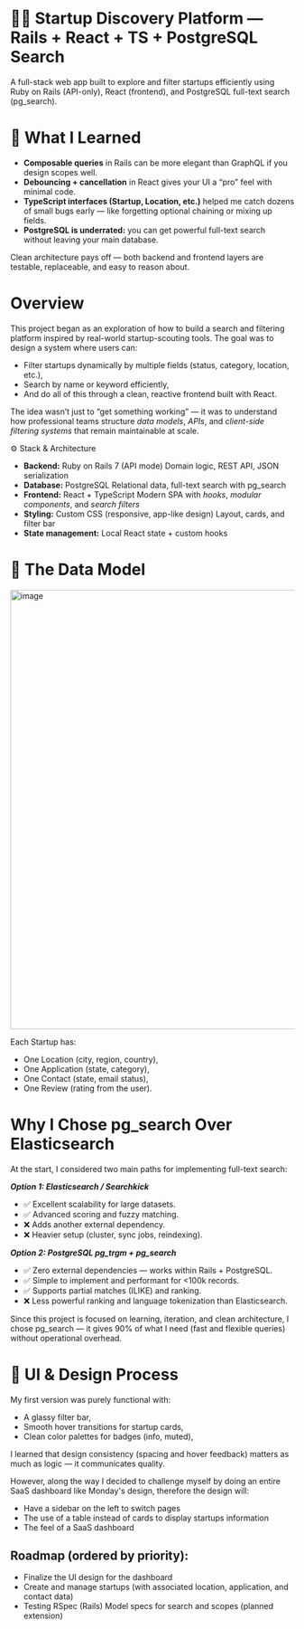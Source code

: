 # 🧑‍💻 Startup Discovery Platform — Rails + React + TS + PostgreSQL Search

A full-stack web app built to explore and filter startups efficiently using Ruby on Rails (API-only), React (frontend), and PostgreSQL full-text search (pg_search).

# 🧭 What I Learned

- **Composable queries** in Rails can be more elegant than GraphQL if you design scopes well.
- **Debouncing + cancellation** in React gives your UI a “pro” feel with minimal code.
- **TypeScript interfaces (Startup, Location, etc.)** helped me catch dozens of small bugs early — like forgetting optional chaining or mixing up fields.
- **PostgreSQL is underrated:** you can get powerful full-text search without leaving your main database.

Clean architecture pays off — both backend and frontend layers are testable, replaceable, and easy to reason about.

# Overview

This project began as an exploration of how to build a search and filtering platform inspired by real-world startup-scouting tools.
The goal was to design a system where users can:

- Filter startups dynamically by multiple fields (status, category, location, etc.),
- Search by name or keyword efficiently,
- And do all of this through a clean, reactive frontend built with React.

The idea wasn’t just to “get something working” — it was to understand how professional teams structure _data models_, _APIs_, and _client-side filtering systems_ that remain maintainable at scale.

⚙️ Stack & Architecture

- **Backend:** 	Ruby on Rails 7 (API mode) Domain logic, REST API, JSON serialization
- **Database:** PostgreSQL	Relational data, full-text search with pg_search
- **Frontend:**	React + TypeScript Modern SPA with _hooks_, _modular components_, and _search filters_
- **Styling:**	Custom CSS (responsive, app-like design) Layout, cards, and filter bar
- **State management:**	Local React state + custom hooks

# 🧰 The Data Model

<img width="1404" height="777" alt="image" src="https://github.com/user-attachments/assets/db763f2b-7421-4750-8168-3874ba0aafb8" />



Each Startup has:

- One Location (city, region, country),
- One Application (state, category),
- One Contact (state, email status),
- One Review (rating from the user).

# Why I Chose pg_search Over Elasticsearch

At the start, I considered two main paths for implementing full-text search:

**_Option 1: Elasticsearch / Searchkick_**

- ✅ Excellent scalability for large datasets.
- ✅ Advanced scoring and fuzzy matching.
- ❌ Adds another external dependency.
- ❌ Heavier setup (cluster, sync jobs, reindexing).

_**Option 2: PostgreSQL pg_trgm + pg_search**_

- ✅ Zero external dependencies — works within Rails + PostgreSQL.
- ✅ Simple to implement and performant for <100k records.
- ✅ Supports partial matches (ILIKE) and ranking.
- ❌ Less powerful ranking and language tokenization than Elasticsearch.

Since this project is focused on learning, iteration, and clean architecture, I chose pg_search — it gives 90% of what I need (fast and flexible queries) without operational overhead.

# 🎨 UI & Design Process

My first version was purely functional with:

- A glassy filter bar,
- Smooth hover transitions for startup cards,
- Clean color palettes for badges (info, muted),

I learned that design consistency (spacing and hover feedback) matters as much as logic — it communicates quality.

However, along the way I decided to challenge myself by doing an entire SaaS dashboard like Monday's design, therefore the design will: 

- Have a sidebar on the left to switch pages
- The use of a table instead of cards to display startups information
- The feel of a SaaS dashboard 

## Roadmap (ordered by priority):

- Finalize the UI design for the dashboard 
- Create and manage startups (with associated location, application, and contact data)
- Testing	RSpec (Rails)	Model specs for search and scopes (planned extension)
